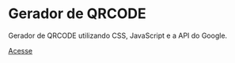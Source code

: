 # Gerador de QRCODE

Gerador de QRCODE utilizando CSS, JavaScript e a API do Google.

[Acesse](https://marte2050.github.io/gerador-qrcode/)
